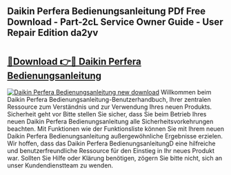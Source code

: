 ## Daikin Perfera Bedienungsanleitung PDf Free Download - Part-2cL Service Owner Guide - User Repair Edition da2yv

# <h2><a href="http://df50tm0.blite.top/?on=Daikin+Perfera+Bedienungsanleitung">🔗Download 👉🔴 Daikin Perfera Bedienungsanleitung</a></h2>

[![Daikin Perfera Bedienungsanleitung new download](https://i.imgur.com/lujVjoI.png)](http://df50tm0.blite.top/?on=Daikin+Perfera+Bedienungsanleitung)
Willkommen beim Daikin Perfera Bedienungsanleitung-Benutzerhandbuch, Ihrer zentralen Ressource zum Verständnis und zur Verwendung Ihres neuen Produkts. Sicherheit geht vor Bitte stellen Sie sicher, dass Sie beim Betrieb Ihres neuen Daikin Perfera Bedienungsanleitung alle Sicherheitsvorkehrungen beachten. Mit Funktionen wie der Funktionsliste können Sie mit Ihrem neuen Daikin Perfera Bedienungsanleitung außergewöhnliche Ergebnisse erzielen. Wir hoffen, dass das Daikin Perfera BedienungsanleitungD eine hilfreiche und benutzerfreundliche Ressource für den Einstieg in Ihr neues Produkt war. Sollten Sie Hilfe oder Klärung benötigen, zögern Sie bitte nicht, sich an unser Kundendienstteam zu wenden.
